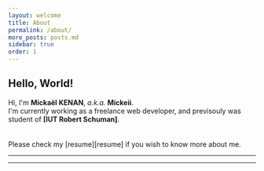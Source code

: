 ```yaml
---
layout: welcome
title: About
permalink: /about/
more_posts: posts.md
sidebar: true
order: 1
---
```


## Hello, World!

Hi, I'm **Mickaël KENAN**, *a.k.a.* **Mickeii**.<br>
I'm currently working as a freelance web developer, and previsouly was student of **[IUT Robert Schuman]**.<br><br><br>
Please check my [resume][resume] if you wish to know more about me.

***

<!--posts_list-->

***